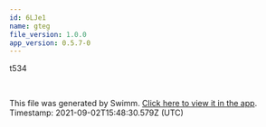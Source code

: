 ```yaml
---
id: 6LJe1
name: gteg
file_version: 1.0.0
app_version: 0.5.7-0
---
```


t534

<br/>

This file was generated by Swimm. [Click here to view it in the app](http://localhost:5000/#/repos/ls4DA2fLasmQuEbT4ipw/docs/6LJe1). Timestamp: 2021-09-02T15:48:30.579Z (UTC)